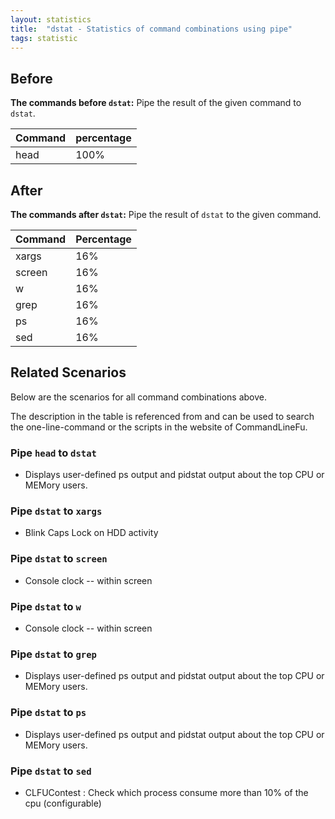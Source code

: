 ```yaml
---
layout: statistics
title:  "dstat - Statistics of command combinations using pipe"
tags: statistic
---
```


## Before

__The commands before `dstat`:__ Pipe the result of the given command to `dstat`.

| Command | percentage |
|--------|--------|
| head | 100% |



## After

__The commands after `dstat`:__ Pipe the result of `dstat` to the given command.

| Command | Percentage | 
|-------|--------|
| xargs | 16% |
| screen | 16% |
| w | 16% |
| grep | 16% |
| ps | 16% |
| sed | 16% |



## Related Scenarios

Below are the scenarios for all command combinations above.

The description in the table is referenced from and can be used to search the one-line-command or the scripts in the website of CommandLineFu.


### Pipe `head` to `dstat`

- Displays user-defined ps output and pidstat output about the top CPU or MEMory users.

            


### Pipe `dstat` to `xargs`

- Blink Caps Lock on HDD activity

            
### Pipe `dstat` to `screen`

- Console clock -- within screen

            
### Pipe `dstat` to `w`

- Console clock -- within screen

            
### Pipe `dstat` to `grep`

- Displays user-defined ps output and pidstat output about the top CPU or MEMory users.

            
### Pipe `dstat` to `ps`

- Displays user-defined ps output and pidstat output about the top CPU or MEMory users.

            
### Pipe `dstat` to `sed`

- CLFUContest : Check which process consume more than 10% of the cpu (configurable)

            
